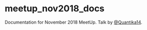# meetup_nov2018_docs

Documentation for November 2018 MeetUp. Talk by [@Quantika14](https://github.com/Quantika14).
